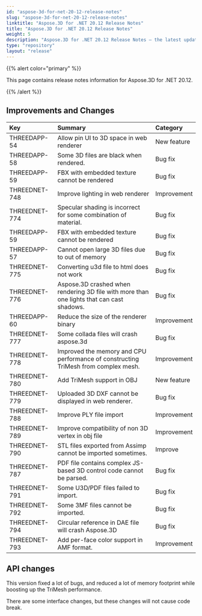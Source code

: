 ```yaml
---
id: "aspose-3d-for-net-20-12-release-notes"
slug: "aspose-3d-for-net-20-12-release-notes"
linktitle: "Aspose.3D for .NET 20.12 Release Notes"
title: "Aspose.3D for .NET 20.12 Release Notes"
weight: 5
description: "Aspose.3D for .NET 20.12 Release Notes – the latest updates and fixes."
type: "repository"
layout: "release"
---
```


{{% alert color="primary" %}}

This page contains release notes information for Aspose.3D for .NET 20.12.

{{% /alert %}}
## **Improvements and Changes**

|**Key**|**Summary**|**Category**|
| :- | :- | :- |
| THREEDAPP-54 | Allow pin UI to 3D space in web renderer | New feature| 
| THREEDAPP-58 | Some 3D files are black when rendered. | Bug fix | 
| THREEDAPP-59 | FBX with embedded texture cannot be rendered | Bug fix | 
| THREEDNET-748 | Improve lighting in web renderer | Improvement | 
| THREEDNET-774 | Specular shading is incorrect for some combination of material. | Bug fix | 
| THREEDAPP-59 | FBX with embedded texture cannot be rendered | Bug fix | 
| THREEDAPP-57 | Cannot open large 3D files due to out of memory | Bug fix | 
| THREEDNET-775 | Converting u3d file to html does not work | Bug fix | 
| THREEDNET-776 | Aspose.3D crashed when rendering 3D file with more than one lights that can cast shadows. | Bug fix | 
| THREEDAPP-60 | Reduce the size of the renderer binary | Improvement | 
| THREEDNET-777 | Some collada files will crash aspose.3d | Bug fix | 
| THREEDNET-778 | Improved the memory and CPU performance of constructing TriMesh from complex mesh. | Improvement | 
| THREEDNET-780 | Add TriMesh support in OBJ | New feature | 
| THREEDNET-779 | Uploaded 3D DXF cannot be displayed in web renderer. | Bug fix | 
| THREEDNET-788 | Improve PLY file import | Improvement | 
| THREEDNET-789 | Improve compatibility of non 3D vertex in obj file | Improvement | 
| THREEDNET-790 | STL files exported from Assimp cannot be imported sometimes. | Improve | 
| THREEDNET-787 | PDF file contains complex JS-based 3D control code cannot be parsed. | Bug fix| 
| THREEDNET-791 | Some U3D/PDF files failed to import. | Bug fix| 
| THREEDNET-792 | Some 3MF files cannot be imported. | Bug fix | 
| THREEDNET-794 | Circular reference in DAE file will crash Aspose.3D | Bug fix | 
| THREEDNET-793 | Add per-face color support in AMF format. | Improvement | 



## API changes ##

This version fixed a lot of bugs, and reduced a lot of memory footprint while boosting up the TriMesh performance.

There are some interface changes, but these changes will not cause code break.